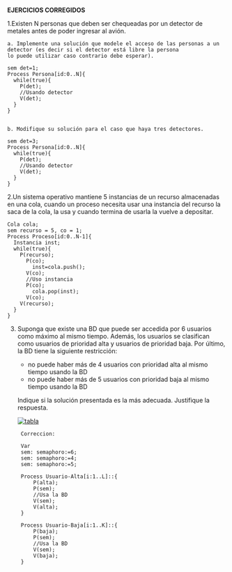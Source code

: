 **EJERCICIOS CORREGIDOS**

1.Existen N personas que deben ser chequeadas por un detector de metales antes de poder ingresar al avión.

    a. Implemente una solución que modele el acceso de las personas a un detector (es decir si el detector está libre la persona 
    lo puede utilizar caso contrario debe esperar).

    sem det=1;                     
    Process Persona[id:0..N]{
      while(true){
        P(det);
        //Usando detector
        V(det);
      }
    }
    
    
    b. Modifique su solución para el caso que haya tres detectores. 
    
    sem det=3;                     
    Process Persona[id:0..N]{
      while(true){
        P(det);
        //Usando detector
        V(det);
      }
    }

2.Un sistema operativo mantiene 5 instancias de un recurso almacenadas en una cola, cuando un proceso necesita usar
una instancia del recurso la saca de la cola, la usa y cuando termina de usarla la vuelve a depositar.
   
    Cola cola;
    sem recurso = 5, co = 1;
    Process Proceso[id:0..N-1]{
      Instancia inst;
      while(true){
        P(recurso);
          P(co);
            inst=cola.push();
          V(co);
          //Uso instancia
          P(co);
            cola.pop(inst);
          V(co);
        V(recurso);
      }
    }
    
3. Suponga que existe una BD que puede ser accedida por 6 usuarios como máximo al mismo tiempo. 
Además, los usuarios se clasifican como usuarios de prioridad alta y usuarios de prioridad baja. Por último, la BD tiene la siguiente restricción:
    * no puede haber más de 4 usuarios con prioridad alta al mismo tiempo usando la BD
    * no puede haber más de 5 usuarios con prioridad baja al mismo tiempo usando la BD
    
   Indique si la solución presentada es la más adecuada. Justifique la respuesta. 

   [![tabla](https://github.com/annecchiniv/informatica-unlp/blob/master/3ER%20A%C3%91O/CONCURRENTE%20ATIC%202022/PRACTICA%202%20-%20SEMAFOROS/cuadro-ej3.PNG)]()

        
        Correccion: 
    
        Var 
        sem: semaphoro:=6;   
        sem: semaphoro:=4;
        sem: semaphoro:=5;
        
        Process Usuario-Alta[i:1..L]::{
            P(alta);
            P(sem);
            //Usa la BD
            V(sem);
            V(alta);
        }
    
        Process Usuario-Baja[i:1..K]::{
            P(baja);
            P(sem);
            //Usa la BD
            V(sem);
            V(baja);
        }
    
        


